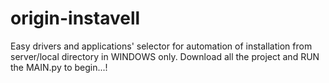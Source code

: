 # origin-instavell
Easy drivers and applications' selector for automation of installation from server/local directory in WINDOWS only.
Download all the project and RUN the MAIN.py to begin...!
